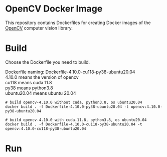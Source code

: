 # OpenCV Docker Image

This repository contains Dockerfiles for creating Docker images of the [OpenCV](https://opencv.org/) computer vision library. 

# Build

Choose the Dockerfile you need to build. 

Dockerfile naming: Dockerfile-4.10.0-cu118-py38-ubuntu20.04  
4.10.0 means the version of opencv  
cu118 means cuda 11.8  
py38 means python3.8  
ubuntu20.04 means ubuntu 20.04  

``` shell
# build opencv-4.10.0 without cuda, python3.8, os ubuntu20.04
docker build . -f Dockerfile-4.10.0-py38-ubuntu20.04 -t opencv:4.10.0-py38-ubuntu20.04

# build opencv-4.10.0 with cuda-11.8, python3.8, os ubuntu20.04
docker build . -f Dockerfile-4.10.0-cu118-py38-ubuntu20.04 -t opencv:4.10.0-cu118-py38-ubuntu20.04
```

# Run
``` shell

```